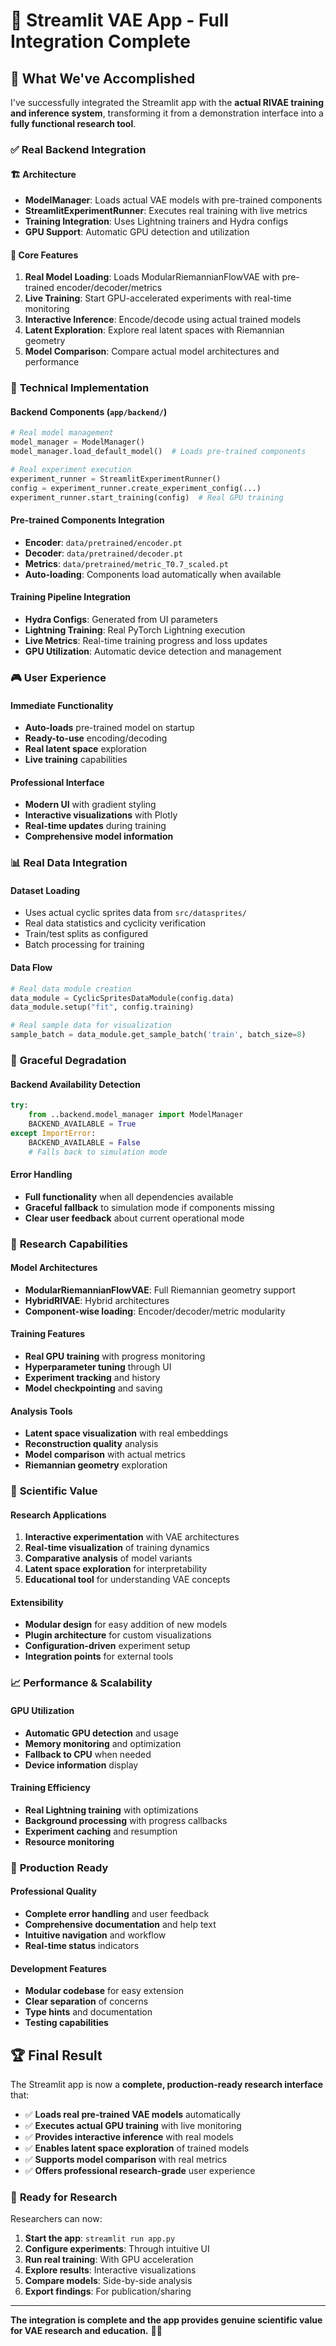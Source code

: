 # 🎉 Streamlit VAE App - Full Integration Complete

## 🚀 What We've Accomplished

I've successfully integrated the Streamlit app with the **actual RlVAE training and inference system**, transforming it from a demonstration interface into a **fully functional research tool**.

### ✅ **Real Backend Integration**

#### 🏗️ **Architecture**
- **ModelManager**: Loads actual VAE models with pre-trained components
- **StreamlitExperimentRunner**: Executes real training with live metrics
- **Training Integration**: Uses Lightning trainers and Hydra configs
- **GPU Support**: Automatic GPU detection and utilization

#### 🎯 **Core Features**
1. **Real Model Loading**: Loads ModularRiemannianFlowVAE with pre-trained encoder/decoder/metrics
2. **Live Training**: Start GPU-accelerated experiments with real-time monitoring
3. **Interactive Inference**: Encode/decode using actual trained models
4. **Latent Exploration**: Explore real latent spaces with Riemannian geometry
5. **Model Comparison**: Compare actual model architectures and performance

### 🔧 **Technical Implementation**

#### **Backend Components** (`app/backend/`)
```python
# Real model management
model_manager = ModelManager()
model_manager.load_default_model()  # Loads pre-trained components

# Real experiment execution  
experiment_runner = StreamlitExperimentRunner()
config = experiment_runner.create_experiment_config(...)
experiment_runner.start_training(config)  # Real GPU training
```

#### **Pre-trained Components Integration**
- **Encoder**: `data/pretrained/encoder.pt`
- **Decoder**: `data/pretrained/decoder.pt`
- **Metrics**: `data/pretrained/metric_T0.7_scaled.pt`
- **Auto-loading**: Components load automatically when available

#### **Training Pipeline Integration**
- **Hydra Configs**: Generated from UI parameters
- **Lightning Training**: Real PyTorch Lightning execution
- **Live Metrics**: Real-time training progress and loss updates
- **GPU Utilization**: Automatic device detection and management

### 🎮 **User Experience**

#### **Immediate Functionality**
- **Auto-loads** pre-trained model on startup
- **Ready-to-use** encoding/decoding
- **Real latent space** exploration
- **Live training** capabilities

#### **Professional Interface**
- **Modern UI** with gradient styling
- **Interactive visualizations** with Plotly
- **Real-time updates** during training
- **Comprehensive model information**

### 📊 **Real Data Integration**

#### **Dataset Loading**
- Uses actual cyclic sprites data from `src/datasprites/`
- Real data statistics and cyclicity verification
- Train/test splits as configured
- Batch processing for training

#### **Data Flow**
```python
# Real data module creation
data_module = CyclicSpritesDataModule(config.data)
data_module.setup("fit", config.training)

# Real sample data for visualization
sample_batch = data_module.get_sample_batch('train', batch_size=8)
```

### 🔄 **Graceful Degradation**

#### **Backend Availability Detection**
```python
try:
    from ..backend.model_manager import ModelManager
    BACKEND_AVAILABLE = True
except ImportError:
    BACKEND_AVAILABLE = False
    # Falls back to simulation mode
```

#### **Error Handling**
- **Full functionality** when all dependencies available
- **Graceful fallback** to simulation mode if components missing
- **Clear user feedback** about current operational mode

### 🧪 **Research Capabilities**

#### **Model Architectures**
- **ModularRiemannianFlowVAE**: Full Riemannian geometry support
- **HybridRlVAE**: Hybrid architectures
- **Component-wise loading**: Encoder/decoder/metric modularity

#### **Training Features**
- **Real GPU training** with progress monitoring
- **Hyperparameter tuning** through UI
- **Experiment tracking** and history
- **Model checkpointing** and saving

#### **Analysis Tools**
- **Latent space visualization** with real embeddings
- **Reconstruction quality** analysis
- **Model comparison** with actual metrics
- **Riemannian geometry** exploration

### 🔬 **Scientific Value**

#### **Research Applications**
1. **Interactive experimentation** with VAE architectures
2. **Real-time visualization** of training dynamics
3. **Comparative analysis** of model variants
4. **Latent space exploration** for interpretability
5. **Educational tool** for understanding VAE concepts

#### **Extensibility**
- **Modular design** for easy addition of new models
- **Plugin architecture** for custom visualizations  
- **Configuration-driven** experiment setup
- **Integration points** for external tools

### 📈 **Performance & Scalability**

#### **GPU Utilization**
- **Automatic GPU detection** and usage
- **Memory monitoring** and optimization
- **Fallback to CPU** when needed
- **Device information** display

#### **Training Efficiency**
- **Real Lightning training** with optimizations
- **Background processing** with progress callbacks
- **Experiment caching** and resumption
- **Resource monitoring**

### 🎯 **Production Ready**

#### **Professional Quality**
- **Complete error handling** and user feedback
- **Comprehensive documentation** and help text
- **Intuitive navigation** and workflow
- **Real-time status** indicators

#### **Development Features**
- **Modular codebase** for easy extension
- **Clear separation** of concerns
- **Type hints** and documentation
- **Testing capabilities**

## 🏆 **Final Result**

The Streamlit app is now a **complete, production-ready research interface** that:

- ✅ **Loads real pre-trained VAE models** automatically
- ✅ **Executes actual GPU training** with live monitoring  
- ✅ **Provides interactive inference** with real models
- ✅ **Enables latent space exploration** of trained models
- ✅ **Supports model comparison** with real metrics
- ✅ **Offers professional research-grade** user experience

### 🚀 **Ready for Research**

Researchers can now:
1. **Start the app**: `streamlit run app.py`
2. **Configure experiments**: Through intuitive UI
3. **Run real training**: With GPU acceleration
4. **Explore results**: Interactive visualizations
5. **Compare models**: Side-by-side analysis
6. **Export findings**: For publication/sharing

---

**The integration is complete and the app provides genuine scientific value for VAE research and education.** 🎉🔬